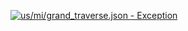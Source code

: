 [![us/mi/grand_traverse.json - Exception](https://img.shields.io/badge/us/mi/grand_traverse.json-Exception-red)](https://github.com/openaddresses/openaddresses/tree/master/sources/us/mi/grand_traverse.json)